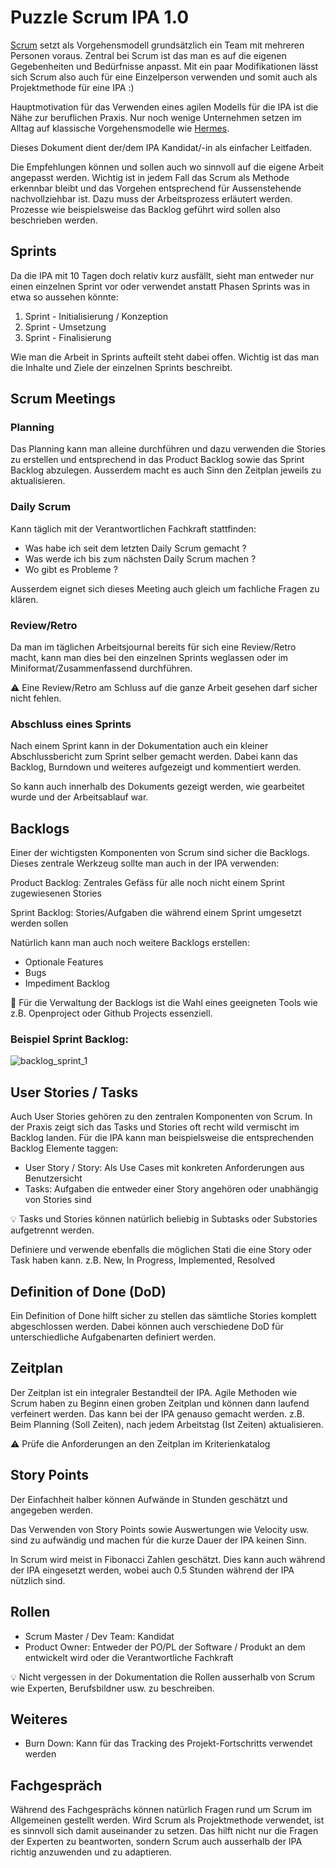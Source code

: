 # Puzzle Scrum IPA 1.0

[Scrum](https://de.wikipedia.org/wiki/Scrum) setzt als Vorgehensmodell grundsätzlich ein Team mit mehreren Personen voraus. Zentral bei Scrum ist das man es auf die eigenen Gegebenheiten und Bedürfnisse anpasst. Mit ein paar Modifikationen lässt sich Scrum also auch für eine Einzelperson verwenden und somit auch als Projektmethode für eine IPA :)

Hauptmotivation für das Verwenden eines agilen Modells für die IPA ist die Nähe zur beruflichen Praxis. Nur noch wenige Unternehmen setzen im Alltag auf klassische Vorgehensmodelle wie [Hermes](https://de.wikipedia.org/wiki/Hermes_\(Projektmanagementmethode\)). 

Dieses Dokument dient der/dem IPA Kandidat/-in als einfacher Leitfaden. 

Die Empfehlungen können und sollen auch wo sinnvoll auf die eigene Arbeit angepasst werden. Wichtig ist in jedem Fall das Scrum als Methode erkennbar bleibt und das Vorgehen entsprechend für Aussenstehende nachvollziehbar ist. Dazu muss der Arbeitsprozess erläutert werden. Prozesse wie beispielsweise das Backlog geführt wird sollen also beschrieben werden.

## Sprints

Da die IPA mit 10 Tagen doch relativ kurz ausfällt, sieht man entweder nur einen einzelnen Sprint vor oder verwendet anstatt Phasen Sprints was in etwa so aussehen könnte:

1. Sprint - Initialisierung / Konzeption
1. Sprint - Umsetzung
1. Sprint - Finalisierung

Wie man die Arbeit in Sprints aufteilt steht dabei offen. Wichtig ist das man die Inhalte und Ziele der einzelnen Sprints beschreibt. 

## Scrum Meetings

### Planning

Das Planning kann man alleine durchführen und dazu verwenden die Stories zu erstellen und entsprechend in das Product Backlog sowie das Sprint Backlog abzulegen. Ausserdem macht es auch Sinn den Zeitplan jeweils zu aktualisieren. 

### Daily Scrum

Kann täglich mit der Verantwortlichen Fachkraft stattfinden:

* Was habe ich seit dem letzten Daily Scrum gemacht ?
* Was werde ich bis zum nächsten Daily Scrum machen ?
* Wo gibt es Probleme ?

Ausserdem eignet sich dieses Meeting auch gleich um fachliche Fragen zu klären.

### Review/Retro

Da man im täglichen Arbeitsjournal bereits für sich eine Review/Retro macht, kann man dies bei den einzelnen Sprints weglassen oder im Miniformat/Zusammenfassend durchführen.

⚠️ Eine Review/Retro am Schluss auf die ganze Arbeit gesehen darf sicher nicht fehlen.

### Abschluss eines Sprints

Nach einem Sprint kann in der Dokumentation auch ein kleiner Abschlussbericht zum Sprint selber gemacht werden. Dabei kann das Backlog, Burndown und weiteres aufgezeigt und kommentiert werden. 

So kann auch innerhalb des Dokuments gezeigt werden, wie gearbeitet wurde und der Arbeitsablauf war.

## Backlogs

Einer der wichtigsten Komponenten von Scrum sind sicher die Backlogs. Dieses zentrale Werkzeug sollte man auch in der IPA verwenden:

Product Backlog: Zentrales Gefäss für alle noch nicht einem Sprint zugewiesenen Stories

Sprint Backlog: Stories/Aufgaben die während einem Sprint umgesetzt werden sollen

Natürlich kann man auch noch weitere Backlogs erstellen:

* Optionale Features
* Bugs
* Impediment Backlog

🔧 Für die Verwaltung der Backlogs ist die Wahl eines geeigneten Tools wie z.B. Openproject oder Github Projects essenziell.

### Beispiel Sprint Backlog:
![backlog_sprint_1](https://user-images.githubusercontent.com/36076343/110619788-80bfd600-8198-11eb-8837-12507225e350.png)


## User Stories / Tasks

Auch User Stories gehören zu den zentralen Komponenten von Scrum. In der Praxis zeigt sich das Tasks und Stories oft recht wild vermischt im Backlog landen. Für die IPA kann man beispielsweise die entsprechenden Backlog Elemente taggen:

* User Story / Story: Als Use Cases mit konkreten Anforderungen aus Benutzersicht
* Tasks: Aufgaben die entweder einer Story angehören oder unabhängig von Stories sind

💡 Tasks und Stories können natürlich beliebig in Subtasks oder Substories aufgetrennt werden. 

Definiere und verwende ebenfalls die möglichen Stati die eine Story oder Task haben kann. z.B. New, In Progress, Implemented, Resolved

## Definition of Done (DoD)

Ein Definition of Done hilft sicher zu stellen das sämtliche Stories komplett abgeschlossen werden. Dabei können auch verschiedene DoD für unterschiedliche Aufgabenarten definiert werden.

## Zeitplan

Der Zeitplan ist ein integraler Bestandteil der IPA. Agile Methoden wie Scrum haben zu Beginn einen groben Zeitplan und können dann laufend verfeinert werden. Das kann bei der IPA genauso gemacht werden. z.B. Beim Planning (Soll Zeiten), nach jedem Arbeitstag (Ist Zeiten) aktualisieren.

⚠️ Prüfe die Anforderungen an den Zeitplan im Kriterienkatalog

## Story Points

Der Einfachheit halber können Aufwände in Stunden geschätzt und angegeben werden. 

Das Verwenden von Story Points sowie Auswertungen wie Velocity usw. sind zu aufwändig und machen fúr die kurze Dauer der IPA keinen Sinn.

In Scrum wird meist in Fibonacci Zahlen geschätzt. Dies kann auch während der IPA eingesetzt werden, wobei auch 0.5 Stunden während der IPA nützlich sind.

## Rollen

* Scrum Master / Dev Team: Kandidat
* Product Owner: Entweder der PO/PL der Software / Produkt an dem entwickelt wird oder die Verantwortliche Fachkraft

💡 Nicht vergessen in der Dokumentation die Rollen ausserhalb von Scrum wie Experten, Berufsbildner usw. zu beschreiben. 

## Weiteres

* Burn Down: Kann für das Tracking des Projekt-Fortschritts verwendet werden

## Fachgespräch

Während des Fachgesprächs können natürlich Fragen rund um Scrum im Allgemeinen gestellt werden. Wird Scrum als Projektmethode verwendet, ist es sinnvoll sich damit auseinander zu setzen. Das hilft nicht nur die Fragen der Experten zu beantworten, sondern Scrum auch ausserhalb der IPA richtig anzuwenden und zu adaptieren. 
